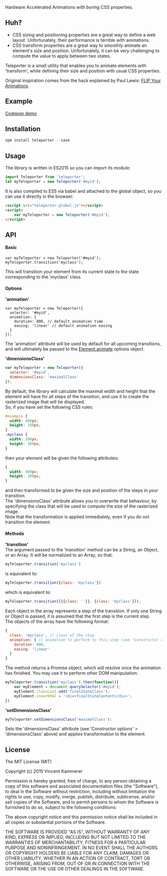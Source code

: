 Hardware Accelerated Animations with boring CSS properties.  

## Huh?
- CSS sizing and positioning properties are a great way to define a web layout. Unfortunately, their performance is terrible with animations.  
- CSS transform properties are a great way to smoothly animate an element's size and position. Unfortunately, it can be very challenging to compute the value to apply between two states.  

Teleporter is a small utility that enables you to animate elements with 'transform', while defining their size and position with usual CSS properties.

Original inspiration comes from the hack explained by Paul Lewis: [FLIP Your Animations](https://aerotwist.com/blog/flip-your-animations/).

## Example
[Codepen demo](http://codepen.io/vkammerer/pen/ZbPdmN)

## Installation
```javascript
npm install teleporter --save
```

## Usage
The library is written in ES2015 so you can import its module:
```javascript
import Teleporter from 'teleporter';
let myTeleporter = new Teleporter('#myid');
```
It is also compiled to ES5 via babel and attached to the global object, so you can use it directly in the browser:
```html
<script src="teleporter-global.js"></script>
<script>
	var myTeleporter = new Teleporter('#myid');
</script>
```

## API
#### Basic
```
var myTeleporter = new Teleporter('#myid');
myTeleporter.transition('myclass');
```
This will transition your element from its current state to the state corresponding to the 'myclass' class.

#### Options

**'animation'**  
```
var myTeleporter = new Teleporter({
  selector: '#myid',
  animation: {
    duration: 800, // default animation time
    easing: 'linear' // default animation easing
  }
});
```
The 'animation' attribute will be used by default for all upcoming transitions, and will ultimately be passed to the [Element.animate](http://w3c.github.io/web-animations/) options object.

**'dimensionsClass'**  
```javascript
var myTeleporter = new Teleporter({
  selector: '#myid',
  dimensionsClass: 'maximalClass'
});
```
By default, the library will calculate the maximal width and height that the element will have for all steps of the transition, and use it to create the rasterized image that will be displayed.  
So, if you have set the following CSS rules:
```css
#example {
  width: 400px;
  height: 100px;
}
.myclass {
  width: 200px;
  height: 300px;
}
```
then your element will be given the following attributes:
```css
{
  width: 400px;
  height: 300px;
}
```
and then transformed to be given the size and position of the steps in your transition.  
The 'dimensionsClass' attribute allows you to overwrite that behaviour, by specifying the class that will be used to compute the size of the rasterized image.  
Note that the transformation is applied immediately, even if you do not transition the element.

#### Methods
**'transition'**  
The argument passed to the 'transition' method can be a String, an Object, or an Array.
It will be normalized to an Array, so that:
```javascript
myTeleporter.transition('myclass')
```
is equivalent to:
```javascript
myTeleporter.transition({class: 'myclass'})
```
which is equivalent to:
```javascript
myTeleporter.transition([{{class: ''}}, {class: 'myclass'}]);
```  
Each object in the array represents a step of the transition. If only one String or Object is passed, it is assumed that the first step is the current step.  
The objects of the array have the following format:
```javascript
{
  class: 'myclass', // class of the step
  animation: { // animation to perform to this step (see 'Constructor options' > 'animation' above)
    duration: 800,
    easing: 'linear'
  }
}
```
The method returns a Promise object, which will resolve once the animation has finished. You may use it to perform other DOM manipulation:
```javascript
myTeleporter.transition('myclass').then(function(){
	var myElement = document.querySelector('#myid');
	myElement.classList.add('finalStateClass');
	myElement.innerHtml = '<div>finalStateContent</div>';
})
```

**'setDimensionsClass'**  
```javascript
myTeleporter.setDimensionsClass('maximalClass');
```
Sets the 'dimensionsClass' attribute (see 'Constructor options' > 'dimensionsClass' above) and applies transformation to the element.

## License
The MIT License (MIT)

Copyright (c) 2015 Vincent Kammerer

Permission is hereby granted, free of charge, to any person obtaining a copy
of this software and associated documentation files (the "Software"), to deal
in the Software without restriction, including without limitation the rights
to use, copy, modify, merge, publish, distribute, sublicense, and/or sell
copies of the Software, and to permit persons to whom the Software is
furnished to do so, subject to the following conditions:

The above copyright notice and this permission notice shall be included in all
copies or substantial portions of the Software.

THE SOFTWARE IS PROVIDED "AS IS", WITHOUT WARRANTY OF ANY KIND, EXPRESS OR
IMPLIED, INCLUDING BUT NOT LIMITED TO THE WARRANTIES OF MERCHANTABILITY,
FITNESS FOR A PARTICULAR PURPOSE AND NONINFRINGEMENT. IN NO EVENT SHALL THE
AUTHORS OR COPYRIGHT HOLDERS BE LIABLE FOR ANY CLAIM, DAMAGES OR OTHER
LIABILITY, WHETHER IN AN ACTION OF CONTRACT, TORT OR OTHERWISE, ARISING FROM,
OUT OF OR IN CONNECTION WITH THE SOFTWARE OR THE USE OR OTHER DEALINGS IN THE
SOFTWARE.
